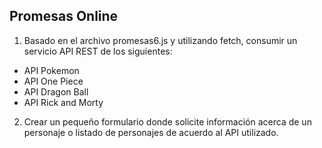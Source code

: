 ## Promesas Online

1. Basado en el archivo promesas6.js y utilizando fetch, consumir un servicio API REST de los siguientes:

- API Pokemon
- API One Piece
- API Dragon Ball
- API Rick and Morty

2. Crear un pequeño formulario donde solicite información acerca de un personaje o listado de personajes
   de acuerdo al API utilizado.
